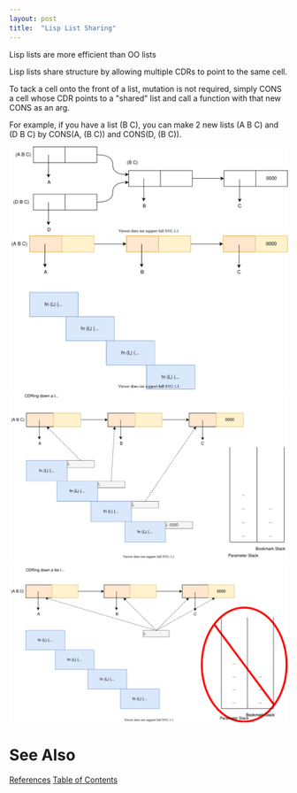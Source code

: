 ```yaml
---
layout: post
title:  "Lisp List Sharing"
---
```


Lisp lists are more efficient than OO lists

Lisp lists share structure by allowing multiple CDRs to point to the same cell.

To tack a cell onto the front of a list, mutation is not required, simply CONS a cell whose CDR points to a "shared" list and call a function with that new CONS as an arg.

For example, if you have a list (B C), you can make 2 new lists (A B C) and (D B C) by CONS(A, (B C)) and CONS(D, (B C)).

![List Sharing](Lisp-1-Sharing.svg)
![Recursion](Lisp-2-Recursion.svg)
![CDRing Down A List](Lisp-3-CDRing.svg)
![TCO (Tail Call Optimization)](Lisp-4-TCO.svg)
# See Also

[References](https://guitarvydas.github.io/2021/01/14/References.html)
[Table of Contents](https://guitarvydas.github.io/2021/12/10/Table-of-Contents-Dec-01-2021.html)

<script src="https://utteranc.es/client.js" 
        repo="guitarvydas/guitarvydas.github.io" 
        issue-term="pathname" 
        theme="github-light" 
        crossorigin="anonymous" 
        async> 
</script> 